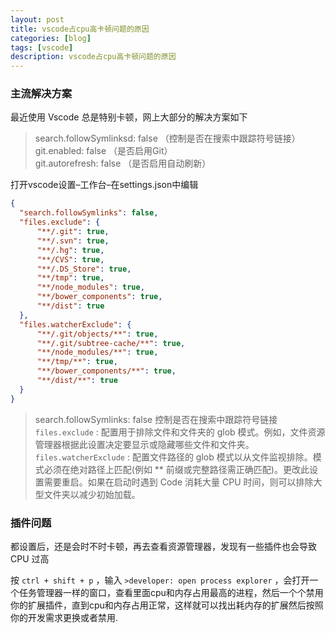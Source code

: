 ```yaml
---
layout: post
title: vscode占cpu高卡顿问题的原因
categories: [blog]
tags: [vscode]
description: vscode占cpu高卡顿问题的原因
---
```


### 主流解决方案

最近使用 Vscode 总是特别卡顿，网上大部分的解决方案如下

> search.followSymlinksd: false （控制是否在搜索中跟踪符号链接）   
> git.enabled: false （是否启用Git）   
> git.autorefresh: false （是否启用自动刷新）

打开vscode设置–工作台–在settings.json中编辑

```json
{
  "search.followSymlinks": false,
  "files.exclude": {
      "**/.git": true,
      "**/.svn": true,
      "**/.hg": true,
      "**/CVS": true,
      "**/.DS_Store": true,
      "**/tmp": true,
      "**/node_modules": true,
      "**/bower_components": true,
      "**/dist": true
  },
  "files.watcherExclude": {
      "**/.git/objects/**": true,
      "**/.git/subtree-cache/**": true,
      "**/node_modules/**": true,
      "**/tmp/**": true,
      "**/bower_components/**": true,
      "**/dist/**": true
  }
}
```

> search.followSymlinks: false 控制是否在搜索中跟踪符号链接   
> `files.exclude` : 配置用于排除文件和文件夹的 glob 模式。例如，文件资源管理器根据此设置决定要显示或隐藏哪些文件和文件夹。   
> `files.watcherExclude` : 配置文件路径的 glob 模式以从文件监视排除。模式必须在绝对路径上匹配(例如 ** 前缀或完整路径需正确匹配)。更改此设置需要重启。如果在启动时遇到 Code 消耗大量 CPU 时间，则可以排除大型文件夹以减少初始加载。

### 插件问题

都设置后，还是会时不时卡顿，再去查看资源管理器，发现有一些插件也会导致 CPU 过高

按 `ctrl + shift + p` ，输入 `>developer: open process explorer` ，会打开一个任务管理器一样的窗口，查看里面cpu和内存占用最高的进程，然后一个个禁用你的扩展插件，直到cpu和内存占用正常，这样就可以找出耗内存的扩展然后按照你的开发需求更换或者禁用.


